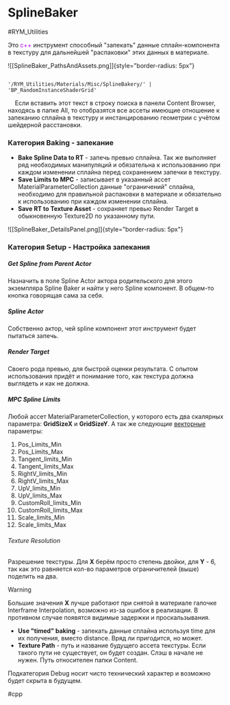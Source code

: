 # SplineBaker

#RYM_Utilities

Это <span style=color:#ae00ff>c++</span> инструмент способный "запекать" данные сплайн-компонента в текстуру для дальнейшей "распаковки" этих данных в материале.

![[SplineBaker_PathsAndAssets.png]]{style="border-radius: 5px"}

```Unreal 

'/RYM_Utilities/Materials/Misc/SplineBakery/' | 'BP_RandomInstanceShaderGrid'

```

$\quad$Если вставить этот текст в строку поиска в панели Content Browser, находясь в папке All, то отобразятся все ассеты имеющие отношение к запеканию сплайна в текстуру и инстанцированию геометрии с учётом шейдерной расстановки.
### Категория Baking - запекание

* **Bake Spline Data to RT** - запечь превью сплайна. Так же выполняет ряд необходимых манипуляций и обязательна к использованию при каждом изменении сплайна перед сохранением запечки в текстуру.
* **Save Limits to MPC** - записывает в указанный ассет MaterialParameterCollection данные "ограничений" сплайна, необходимо для правильной распаковки в материале и обязательно к использованию при каждом изменении сплайна. 
* **Save RT to Texture Asset** - сохраняет превью Render Target в обыкновенную Texture2D по указанному пути.

![[SplineBaker_DetailsPanel.png]]{style="border-radius: 5px"}
### Категория Setup - Настройка запекания

##### Get Spline from Parent Actor
Назначить в поле Spline Actor актора родительского для этого экземпляра Spline Baker и найти у него Spline компонент. В общем-то кнопка говорящая сама за себя. 
##### Spline Actor
Собственно актор, чей spline компонент этот инструмент будет пытаться запечь.
##### Render Target
Своего рода превью, для быстрой оценки результата. С опытом использования придёт и понимание того, как текстура должна выглядеть и как не должна.
##### MPC Spline Limits
Любой ассет MaterialParameterCollection, у которого есть два скалярных параметра: **GridSizeX** и **GridSizeY**. А так же следующие <u>векторные</u> параметры:
  1. Pos_Limits_Min
  2. Pos_Limits_Max
  3. Tangent_limits_Min
  4. Tangent_limits_Max
  5. RightV_limits_Min
  6. RightV_limits_Max
  7. UpV_limits_Min
  8. UpV_limits_Max
  9. CustomRoll_limits_Min
  10. CustomRoll_limits_Max
  11. Scale_limits_Min
  12. Scale_limits_Max 
###### Texture Resolution
Разрешение текстуры. Для **X** берём просто степень двойки, для **Y** - 6, так как это равняется кол-во параметров ограничителей (выше) поделить на два.
  
  > [!warning] 
  > Большие значения **X** лучше работают при снятой в материале галочке Interframe Interpolation, возможно из-за ошибок в реализации. В противном случае появятся видимые задержки и проскальзывания.
  
* **Use "timed"  baking** - запекать данные сплайна используя time для их получения, вместо distance. Вряд ли пригодится, но может.
* **Texture Path** - путь и название будущего ассета текстуры. Если такого пути не существует, он будет создан. Слэш в начале не нужен. Путь относителен папки Content.
  
Подкатегория Debug носит чисто технический характер и возможно будет скрыта в будущем.


#cpp
